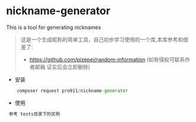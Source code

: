 # nickname-generator
This is a tool for generating nicknames

> 这是一个生成昵称的简单工具，自己初步学习使用的一个库,本库参考和借鉴了:
> * https://github.com/pizepei/random-information (如有侵权可联系作者邮箱 证实后会立即删除)

* 安装
```php
    composer request pro911/nickname-generator
```
* 使用
 ````php
  参考 tests目录下的实例
 ````
 